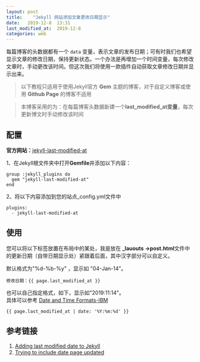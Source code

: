 ```yaml
---
layout: post
title:    "Jekyll 网站添加文章更改日期显示"
date:   2019-12-8  13:31 
last_modified_at:  2019-12-8
categories: web
---
```


每篇博客的头数据都有一个 `data` 变量，表示文章的发布日期；可有时我们也希望显示文章的修改日期，保持更新状态。一个办法是再增加一个时间变量，每次修改文章时，手动更改该时间。但这次我们将使用一款插件自动获取文章修改日期并显示出来。

<!--more-->

>以下教程只适用于使用Jekyll官方 **Gem** 主题的博客，对于自定义博客或使用 **Github Page** 的博客不适用

>本博客采用的为：在每篇博客头数据新建一个**last_modified_at变量**，每次更新博文时手动修改该时间

## 配置

**官方网站：**[jekyll-last-modified-at](https://github.com/gjtorikian/jekyll-last-modified-at)

1、在Jekyll根文件夹中打开**Gemfile**并添加以下内容：

```
group :jekyll_plugins do
  gem "jekyll-last-modified-at"
end
```

2、将以下内容添加到您的站点_config.yml文件中

```
plugins:
  - jekyll-last-modified-at
```

## 使用

您可以将以下标签放置在布局中的某处，我是放在 **\_lauouts ->post.html**文件中的更新日期（自带日期显示处）紧跟着后面，其中汉字部分可以自定义。

默认格式为"%d-%b-%y" ，显示如 "04-Jan-14"。

```
修改日期：{{ page.last_modified_at }}   
```
也可以自己指定格式，如下，显示如"2019:11:14"。  
具体可以参考 [Date and Time Formats-IBM](https://www.ibm.com/support/knowledgecenter/en/SSEPCD_10.1.0/com.ibm.ondemand.mp.doc/arsa0257.htm)

```
{{ page.last_modified_at | date: '%Y:%m:%d' }}
```


## 参考链接

1. [Adding last modified date to Jekyll](https://tomkadwill.com/adding-last-modified-date-to-jekyll)
2. [Trying to include date page updated](https://talk.jekyllrb.com/t/trying-to-include-date-page-updated/1290)